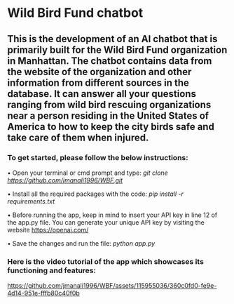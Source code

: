 # Wild Bird Fund chatbot

## This is the development of an AI chatbot that is primarily built for the Wild Bird Fund organization in Manhattan. The chatbot contains data from the website of the organization and other information from different sources in the database. It can answer all your questions ranging from wild bird rescuing organizations near a person residing in the United States of America to how to keep the city birds safe and take care of them when injured.

### To get started, please follow the below instructions:

• Open your terminal or cmd prompt and type: _git clone https://github.com/jmanali1996/WBF.git_

• Install all the required packages with the code: _pip install -r requirements.txt_

• Before running the app, keep in mind to insert your API key in line 12 of the app.py file. You can generate your unique API key by visiting the website https://openai.com/  

• Save the changes and run the file: _python app.py_


### Here is the video tutorial of the app which showcases its functioning and features:

https://github.com/jmanali1996/WBF/assets/115955036/360c0fd0-fe9e-4d14-951e-fffb80c40f0b



